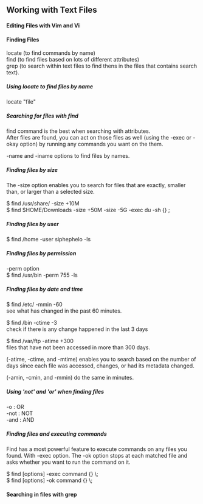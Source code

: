 ## Working with Text Files

#### Editing Files with Vim and Vi

#### Finding Files
locate (to find commands by name)\
find (to find files based on lots of different attributes)\
grep (to search within text files to find thens in the files that contains search text).

##### Using locate to find files by name
locate "file"

##### Searching for files with find
find command is the best when searching with attributes.\
After files are found, you can act on those files as well (using the -exec or -okay option) by running any commands you want on the them.

-name and -iname options to find files by names.

##### Finding files by size
The -size option enables you to search for files that are exactly, smaller than, or larger than a selected size.

\$ find /usr/share/ -size +10M\
\$ find $HOME/Downloads -size +50M -size -5G -exec du -sh {} \;

##### Finding files by user
\$ find /home -user siphephelo -ls

##### Finding files by permission
-perm option\
\$ find /usr/bin -perm 755 -ls

##### Finding files by date and time
\$ find /etc/ -mmin -60\
see what has changed in the past 60 minutes.

\$ find /bin -ctime -3\
check if there is any change happened in the last 3 days

\$ find /var/ftp -atime +300\
files that have not been accessed in more than 300 days.

(-atime, -ctime, and -mtime) enables you to search based on the number of days since each file was accessed, changes, or had its metadata changed.

(-amin, -cmin, and -mmin) do the same in minutes.

##### Using 'not' and 'or' when finding files
-o : OR\
-not : NOT\
-and : AND

##### Finding files and executing commands
Find has a most powerful feature to execute commands on any files you found. With -exec option. The -ok option stops at each matched file and asks whether you want to run the command on it.

\$ find [options] -exec command {} \\;\
\$ find [options] -ok command {} \\;

#### Searching in files with grep
